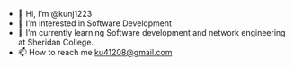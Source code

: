 - 👋 Hi, I’m @kunj1223
- 👀 I’m interested in Software Development
- 🌱 I’m currently learning Software development and network engineering at Sheridan College.
- 📫 How to reach me ku41208@gmail.com

<!---
kunj1223/kunj1223 is a ✨ special ✨ repository because its `README.md` (this file) appears on your GitHub profile.
You can click the Preview link to take a look at your changes.
--->
